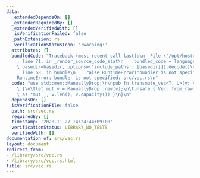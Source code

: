 ```yaml
---
data:
  _extendedDependsOn: []
  _extendedRequiredBy: []
  _extendedVerifiedWith: []
  _isVerificationFailed: false
  _pathExtension: rs
  _verificationStatusIcon: ':warning:'
  attributes: {}
  bundledCode: "Traceback (most recent call last):\n  File \"/opt/hostedtoolcache/Python/3.9.1/x64/lib/python3.9/site-packages/onlinejudge_verify/documentation/build.py\"\
    , line 71, in _render_source_code_stat\n    bundled_code = language.bundle(stat.path,\
    \ basedir=basedir, options={'include_paths': [basedir]}).decode()\n  File \"/opt/hostedtoolcache/Python/3.9.1/x64/lib/python3.9/site-packages/onlinejudge_verify/languages/user_defined.py\"\
    , line 68, in bundle\n    raise RuntimeError('bundler is not specified: {}'.format(path.as_posix()))\n\
    RuntimeError: bundler is not specified: src/vec.rs\n"
  code: "use std::mem::ManuallyDrop;\n\npub fn transmute_vec<T, U>(v: Vec<T>) -> Vec<U>\
    \ {\n\tlet mut v = ManuallyDrop::new(v);\n\tunsafe { Vec::from_raw_parts(v.as_mut_ptr()\
    \ as *mut _, v.len(), v.capacity()) }\n}\n"
  dependsOn: []
  isVerificationFile: false
  path: src/vec.rs
  requiredBy: []
  timestamp: '2020-11-27 14:24:44+09:00'
  verificationStatus: LIBRARY_NO_TESTS
  verifiedWith: []
documentation_of: src/vec.rs
layout: document
redirect_from:
- /library/src/vec.rs
- /library/src/vec.rs.html
title: src/vec.rs
---
```

